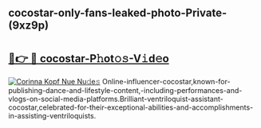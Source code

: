 ## cocostar-only-fans​-leaked-photo​-Private-(9xz9p)


# <h2><a href="https://mediaupload.pro?title=cocostar&ref=git">🔗👉 🔴 cocostar-P𝚑ot𝚘𝚜-V𝚒d𝚎o</a></h2>

[![Corinna Kopf Nue Nu𝚍e𝚜](https://i.imgur.com/0qMVB7G.gif)](https://mediaupload.pro?title=cocostar&ref=git)
Online-influencer-cocostar,known-for-publishing-dance-and-lifestyle-content,-including-performances-and-vlogs-on-social-media-platforms.Brilliant-ventriloquist-assistant-cocostar,celebrated-for-their-exceptional-abilities-and-accomplishments-in-assisting-ventriloquists.  